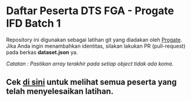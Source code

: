 # Daftar Peserta DTS FGA - Progate IFD Batch 1

Repository ini digunakan sebagai latihan git yang diadakan oleh [Progate](https://www.progate.com).
Jika Anda ingin menambahkan identitas, silakan lakukan PR (pull-request) pada berkas **dataset.json** ya.

_Catatan : Pastikan array terakhir pada setiap object tidak ada koma._

## Cek [di sini](https://git.fahdilabib.my.id/DTSFGA-IFD-2023) untuk melihat semua peserta yang telah menyelesaikan latihan.
